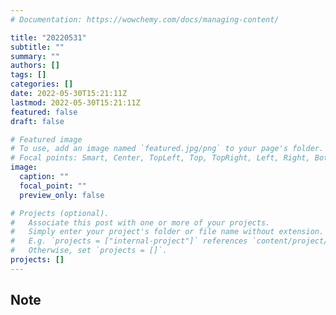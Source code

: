```yaml
---
# Documentation: https://wowchemy.com/docs/managing-content/

title: "20220531"
subtitle: ""
summary: ""
authors: []
tags: []
categories: []
date: 2022-05-30T15:21:11Z
lastmod: 2022-05-30T15:21:11Z
featured: false
draft: false

# Featured image
# To use, add an image named `featured.jpg/png` to your page's folder.
# Focal points: Smart, Center, TopLeft, Top, TopRight, Left, Right, BottomLeft, Bottom, BottomRight.
image:
  caption: ""
  focal_point: ""
  preview_only: false

# Projects (optional).
#   Associate this post with one or more of your projects.
#   Simply enter your project's folder or file name without extension.
#   E.g. `projects = ["internal-project"]` references `content/project/deep-learning/index.md`.
#   Otherwise, set `projects = []`.
projects: []
---
```


## Note

